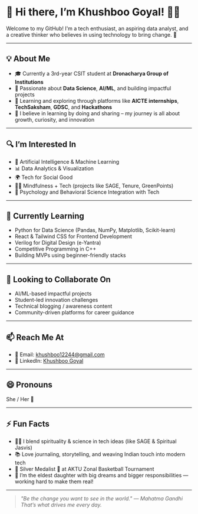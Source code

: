 # 👋 Hi there, I’m Khushboo Goyal! 👩‍💻

Welcome to my GitHub! I'm a tech enthusiast, an aspiring data analyst, and a creative thinker who believes in using technology to bring change. 🌱

---

## 💡 About Me

- 🎓 Currently a 3rd-year CSIT student at **Dronacharya Group of Institutions**
- 🎯 Passionate about **Data Science**, **AI/ML**, and building impactful projects
- 🧠 Learning and exploring through platforms like **AICTE internships**, **TechSaksham**, **GDSC**, and **Hackathons**
- 💬 I believe in learning by doing and sharing – my journey is all about growth, curiosity, and innovation

---

## 🔍 I’m Interested In

- 🤖 Artificial Intelligence & Machine Learning
- 📊 Data Analytics & Visualization
- 🌍 Tech for Social Good
- 🧘‍♀️ Mindfulness + Tech (projects like SAGE, Tenure, GreenPoints)
- 🧠 Psychology and Behavioral Science Integration with Tech

---

## 🌱 Currently Learning

- Python for Data Science (Pandas, NumPy, Matplotlib, Scikit-learn)
- React & Tailwind CSS for Frontend Development
- Verilog for Digital Design (e-Yantra)
- Competitive Programming in C++
- Building MVPs using beginner-friendly stacks

---

## 🤝 Looking to Collaborate On

- AI/ML-based impactful projects
- Student-led innovation challenges
- Technical blogging / awareness content
- Community-driven platforms for career guidance

---

## 📫 Reach Me At

- 📧 Email: [khushboo12244@gmail.com](mailto:khushboo12244@gmail.com)  
- 💼 LinkedIn: [Khushboo Goyal](https://www.linkedin.com/in/khushboo-goyal-32bab0291)

---

## 😄 Pronouns

She / Her 🌸

---

## ⚡ Fun Facts

- 🧘‍♀️ I blend spirituality & science in tech ideas (like SAGE & Spiritual Jasvis)
- 📚 Love journaling, storytelling, and weaving Indian touch into modern tech
- 🏀 Silver Medalist 🥈 at AKTU Zonal Basketball Tournament
- 💪 I’m the eldest daughter with big dreams and bigger responsibilities — working hard to make them real!

---

> *"Be the change you want to see in the world." — Mahatma Gandhi*  
> *That’s what drives me every day.*

<!---
Khushboo1976/Khushboo1976 is a ✨ special ✨ repository because its `README.md` appears on your GitHub profile.
You can click the Preview link to see your profile README.
--->
